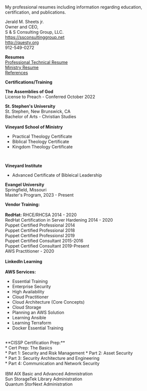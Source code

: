 My professional resumes including information regarding
education, certification, and publications.

Jerald M. Sheets jr.<br>
Owner and CEO,<br>
S & S Consulting Group, LLC.<br>
https://ssconsultinggroup.net<br>
http://questy.org<br>
912-549-0272<br>

**Resumes**<br>
[Professional Technical Resume](https://github.com/cvquesty/Resume/raw/master/resume2025.pdf)<br>
[Ministry Resume](https://github.com/cvquesty/Resume/raw/master/Ministry_Resume.pdf)<br>
[References](https://github.com/cvquesty/Resume/raw/master/references.pdf)<br>

**Certifications/Training**<br>

**The Assemblies of God**<br>
License to Preach - Conferred October 2022<br>

**St. Stephen's University**<br>
St. Stephen, New Brunswick, CA<br>
Bachelor of Arts - Christian Studies<br>
<br>
**Vineyard School of Ministry**<br>
* Practical Theology Certificate<br>
* Biblical Theology Certificate<br>
* Kingdom Theology Certificate<br>
<br>

**Vineyard Institute**<br>
* Advanced Certificate of Bibleical Leadership<br>

**Evangel University**<br>
Springfield, Missouri<br>
Master's Program, 2023 - Present

**Vendor Training:**<br>
<br>
**RedHat:**
RHCE/RHCSA 2014 - 2020<br>
RedHat Certification in Server Hardening 2014 - 2020<br>
Puppet Certified Professional 2014<br>
Puppet Certified Professional 2018<br>
Puppet Certified Professionsl 2019<br>
Puppet Certified Consultant 2015-2016<br>
Puppet Certified Consultant 2019-Present<br>
AWS Practitioner - 2020<br>
<br>
**LinkedIn Learning**<br>
<br>
**AWS Services:**<br>
* Essential Training<br>
* Enterprise Security<br>
* High Availability<br>
* Cloud Practitioner<br>
* Cloud Architecture (Core Concepts)<br>
* Cloud Storage<br>
* Planning an AWS Solution<br>
* Learning Ansible<br>
* Learning Terraform<br>
* Docker Essential Training<br>
<br>
**CISSP Certification Prep:**<br>
* Cert Prep: The Basics<br>
* Part 1: Security and Risk Management<nr>
* Part 2: Asset Security<br>
* Part 3: Security Architecture and Engineering<br>
* Part 4: Communication and Network Security<br>
<br>
IBM AIX Basic and Advanced Admnistration<br>
Sun StorageTek Library Administration<br>
Quantum StorNext Administration<br>
